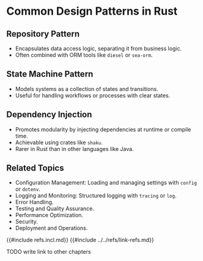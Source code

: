 # Common Design Patterns in Rust

## Repository Pattern

- Encapsulates data access logic, separating it from business logic.
- Often combined with ORM tools like `diesel` or `sea-orm`.

## State Machine Pattern

- Models systems as a collection of states and transitions.
- Useful for handling workflows or processes with clear states.

## Dependency Injection

- Promotes modularity by injecting dependencies at runtime or compile time.
- Achievable using crates like `shaku`.
- Rarer in Rust than in other languages like Java.

## Related Topics

- Configuration Management: Loading and managing settings with `config` or `dotenv`.
- Logging and Monitoring: Structured logging with `tracing` or `log`.
- Error Handling.
- Testing and Quality Assurance.
- Performance Optimization.
- Security.
- Deployment and Operations.

{{#include refs.incl.md}}
{{#include ../../refs/link-refs.md}}

<div class="hidden">
TODO write
link to other chapters
</div>
